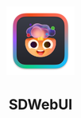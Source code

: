 <p align="center">
    <img src=https://github.com/gavinliu/sd-webui-desktop-app/blob/master/icons/linux/app.png width=138/>
</p>

<h1 align="center">SDWebUI</h1>
